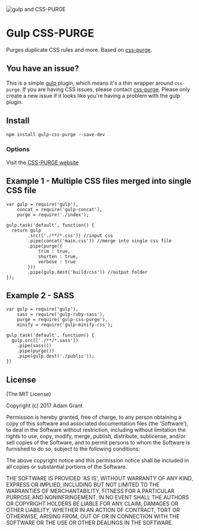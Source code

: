 

![gulp and CSS-PURGE](https://github.com/rbtech/css-purge/blob/master/assets/images/gulp-css-purge.png)


# Gulp CSS-PURGE

Purges duplicate CSS rules and more. Based on [css-purge](https://www.npmjs.org/package/css-purge).


## You have an issue?

This is a simple [gulp](https://github.com/gulpjs/gulp) plugin, which means it's a thin wrapper around `css-purge`. If you are having CSS issues, please contact [css-purge](https://github.com/rbtech/css-purge/issues). Please only create a new issue if it looks like you're having a problem with the gulp plugin.


## Install
```
npm install gulp-css-purge --save-dev
```

### Options

Visit the [CSS-PURGE website](http://rbtech.github.io/css-purge)


## Example 1 - Multiple CSS files merged into single CSS file
    var gulp = require('gulp'),
        concat = require('gulp-concat'),
        purge = require('./index');

    gulp.task('default', function() {
      return gulp
            .src(['./**/*.css']) //input css
            .pipe(concat('main.css')) //merge into single css file
            .pipe(purge({
                trim : true,
                shorten : true,
                verbose : true
            }))
            .pipe(gulp.dest('build/css')) //output folder
    });

## Example 2 - SASS
    var gulp = require('gulp'),
        sass = require('gulp-ruby-sass'),
        purge = require('gulp-css-purge'),
        minify = require('gulp-minify-css');

    gulp.task('default', function() {
      gulp.src(['./**/*.sass'])
        .pipe(sass())
        .pipe(purge())
        .pipe(gulp.dest('./public'));
    })



License
-----

(The MIT License)

Copyright (c) 2017 Adam Grant

Permission is hereby granted, free of charge, to any person obtaining
a copy of this software and associated documentation files (the
'Software'), to deal in the Software without restriction, including
without limitation the rights to use, copy, modify, merge, publish,
distribute, sublicense, and/or sell copies of the Software, and to
permit persons to whom the Software is furnished to do so, subject to
the following conditions:

The above copyright notice and this permission notice shall be
included in all copies or substantial portions of the Software.

THE SOFTWARE IS PROVIDED 'AS IS', WITHOUT WARRANTY OF ANY KIND,
EXPRESS OR IMPLIED, INCLUDING BUT NOT LIMITED TO THE WARRANTIES OF
MERCHANTABILITY, FITNESS FOR A PARTICULAR PURPOSE AND NONINFRINGEMENT.
IN NO EVENT SHALL THE AUTHORS OR COPYRIGHT HOLDERS BE LIABLE FOR ANY
CLAIM, DAMAGES OR OTHER LIABILITY, WHETHER IN AN ACTION OF CONTRACT,
TORT OR OTHERWISE, ARISING FROM, OUT OF OR IN CONNECTION WITH THE
SOFTWARE OR THE USE OR OTHER DEALINGS IN THE SOFTWARE.
